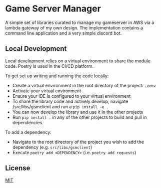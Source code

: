 # Game Server Manager

A simple set of libraries curated to manage my gameserver in AWS via a lambda gateway of my own design.
The implementation contains a command line application and a very simple discord bot.


## Local Development

Local development relies on a virtual environment to share the module code.  Poetry is used
in the CI/CD platform.

To get set up writing and running the code locally:
* Create a virtual environment in the root directory of the project: `.venv`
* Activate your virtual environment
* Ensure your IDE is configured to your virtual environment
* To share the library code and actively develop, navigate /src/libs/gsmclient and run a `pip install -e .`
* You can now develop the library and use it in the other projects
* Run `pip install .` in any of the other projects to build and pull in dependencies.

To add a dependency:
* Navigate to the root directory of the project you wish to add the dependency (e.g. `src/libs/gsmclient`)
* Execute `poetry add <DEPENDENCY>` (i.e. `poetry add requests`)

## License

[MIT](https://choosealicense.com/licenses/mit/)